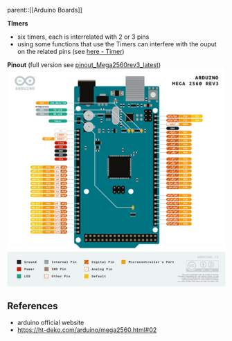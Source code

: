 parent::[[Arduino Boards]]

**TImers**
- six timers, each is interrelated with 2 or 3 pins
- using some functions that use the Timers can interfere with the ouput on the related pins (see [here - Timer](https://ht-deko.com/arduino/mega2560.html#02))

**Pinout** (full version see [pinout_Mega2560rev3_latest](pinout_Mega2560rev3_latest.pdf))
![](Pasted%20image%2020221002172632.png)

## References
- arduino official website
- https://ht-deko.com/arduino/mega2560.html#02